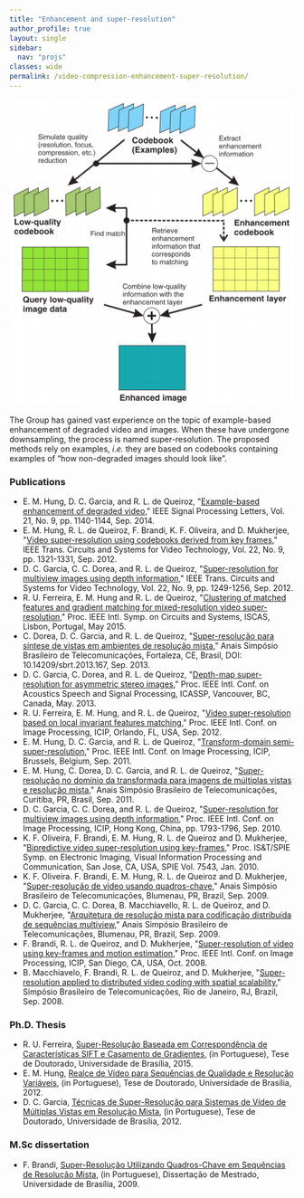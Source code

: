 ```yaml
---
title: "Enhancement and super-resolution"
author_profile: true
layout: single
sidebar:
  nav: "projs"
classes: wide
permalink: /video-compression-enhancement-super-resolution/
---
```


<p style="text-align:center;">
  <img src="https://github.com/DiogoCaetanoGarcia/minimal-mistakes/raw/master/assets/images/Enhancement.png"><br>
</p>

The Group has gained vast experience on the topic of example-based enhancement of degraded video and images. When these have undergone downsampling, the process is named super-resolution. The proposed methods rely on examples, _i.e._ they are based on codebooks containing examples of “how non-degraded images should look like”.

### Publications

* E. M. Hung, D. C. Garcia, and R. L. de Queiroz, "[Example-based enhancement of degraded video](http://queiroz.divp.org/papers/spl_mintsu_2014.pdf)," IEEE Signal Processing Letters, Vol. 21, No. 9, pp. 1140-1144, Sep. 2014.
* E. M. Hung, R. L. de Queiroz, F. Brandi, K. F. Oliveira, and D. Mukherjee, "[Video super-resolution using codebooks derived from key frames](http://queiroz.divp.org/papers/tcsvt_SR_final_2011.pdf)," IEEE Trans. Circuits and Systems for Video Technology, Vol. 22, No. 9, pp. 1321-1331, Sep. 2012.
* D. C. Garcia, C. C. Dorea, and R. L. de Queiroz, "[Super-resolution for multiview images using depth information](http://queiroz.divp.org/papers/tcsvt_diogo_camilo_2012.pdf)," IEEE Trans. Circuits and Systems for Video Technology, Vol. 22, No. 9, pp. 1249-1256, Sep. 2012.
* R. U. Ferreira, E. M. Hung and R. L. de Queiroz, "[Clustering of matched features and gradient matching for mixed-resolution video super-resolution](http://queiroz.divp.org/papers/iscas2015_renan.pdf)," Proc. IEEE Intl. Symp. on Circuits and Systems, ISCAS, Lisbon, Portugal, May 2015.
* C. Dorea, D. C. Garcia, and R. L. de Queiroz, "[Super-resolução para síntese de vistas em ambientes de resolução mista](http://queiroz.divp.org/papers/sbrt2013_camilo.pdf)," Anais Simpósio Brasileiro de Telecomunicações, Fortaleza, CE, Brasil, DOI: 10.14209/sbrt.2013.167, Sep. 2013.
* D. C. Garcia, C. Dorea, and R. L. de Queiroz, "[Depth-map super-resolution for asymmetric stereo images](http://queiroz.divp.org/papers/icassp2013camilo.pdf)," Proc. IEEE Intl. Conf. on Acoustics Speech and Signal Processing, ICASSP, Vancouver, BC, Canada, May. 2013.
* R. U. Ferreira, E. M. Hung, and R. L. de Queiroz, "[Video super-resolution based on local invariant features matching](http://queiroz.divp.org/papers/icip2012_renanmintsu.pdf)," Proc. IEEE Intl. Conf. on Image Processing, ICIP, Orlando, FL, USA, Sep. 2012.
* E. M. Hung, D. C. Garcia, and R. L. de Queiroz, "[Transform-domain semi-super-resolution](http://queiroz.divp.org/papers/icip11mintsudiogo.pdf)," Proc. IEEE Intl. Conf. on Image Processing, ICIP, Brussels, Belgium, Sep. 2011.
* E. M. Hung, C. Dorea, D. C. Garcia, and R. L. de Queiroz, "[Super-resolução no domínio da transformada para imagens de múltiplas vistas e resolução mista](http://queiroz.divp.org/papers/sbrt11multiviewsr.pdf)," Anais Simpósio Brasileiro de Telecomunicações, Curitiba, PR, Brasil, Sep. 2011.
* D. C. Garcia, C. C. Dorea, and  R. L. de Queiroz, "[Super-resolution for multiview images using depth information](http://queiroz.divp.org/papers/icip10multiviewsr.pdf)," Proc. IEEE Intl. Conf. on Image Processing, ICIP, Hong Kong, China, pp. 1793-1796, Sep. 2010.
* K. F. Oliveira, F. Brandi, E. M. Hung, R. L. de Queiroz and D. Mukherjee, "[Bipredictive video super-resolution using key-frames](http://queiroz.divp.org/papers/ei10_super_res.pdf)," Proc. IS&T/SPIE Symp. on Electronic Imaging, Visual Information Processing and Communication, San Jose, CA,  USA,  SPIE Vol. 7543, Jan. 2010.
* K. F. Oliveira. F. Brandi, E. M. Hung, R. L. de Queiroz and D. Mukherjee,  "[Super-resolução de video usando quadros-chave](http://queiroz.divp.org/papers/sbrt09karen.pdf)," Anais Simpósio Brasileiro de Telecomunicações, Blumenau, PR, Brazil, Sep. 2009.
* D. C. Garcia, C. C. Dorea, B. Macchiavello, R. L. de Queiroz, and D. Mukherjee, "[Arquitetura de resolução mista para codificação distribuída de sequências multiview](http://queiroz.divp.org/papers/sbrt09multiview.pdf)," Anais Simpósio Brasileiro de Telecomunicações, Blumenau, PR, Brazil, Sep. 2009.
* F. Brandi, R. L. de Queiroz, and D. Mukherjee, "[Super-resolution of video using key-frames and motion estimation](http://queiroz.divp.org/papers/icip08fernanda.pdf),"  Proc. IEEE Intl. Conf. on Image Processing, ICIP, San Diego, CA, USA,  Oct. 2008.
* B. Macchiavelo,  F. Brandi, R. L. de Queiroz, and D. Mukherjee, "[Super-resolution applied to distributed video coding with spatial scalability](http://queiroz.divp.org/papers/sbrt08bruno.pdf)," Simpósio Brasileiro de Telecomunicações, Rio de Janeiro, RJ, Brazil, Sep. 2008.

### Ph.D. Thesis

* R. U. Ferreira, [Super-Resolução Baseada em Correspondência de Características SIFT e Casamento de Gradientes](http://queiroz.divp.org/papers/tese_renan_dsc.pdf), (in Portuguese), Tese de Doutorado, Universidade de Brasília, 2015.
* E. M. Hung, [Realce de Vídeo para Sequências de Qualidade e Resolução Variáveis](http://queiroz.divp.org/papers/tese_mintsu_dsc.pdf), (in Portuguese), Tese de Doutorado, Universidade de Brasília, 2012.
* D. C. Garcia, [Técnicas de Super-Resolução para Sistemas de Vídeo de Múltiplas Vistas em Resolução Mista](http://queiroz.divp.org/papers/tese_diogo_dsc.pdf), (in Portuguese), Tese de Doutorado, Universidade de Brasília, 2012.

### M.Sc dissertation

* F. Brandi, [Super-Resolução Utilizando Quadros-Chave em Sequências de Resolução Mista](http://queiroz.divp.org/papers/tese_fernanda_msc.pdf), (in Portuguese), Dissertação de Mestrado, Universidade de Brasília, 2009.
